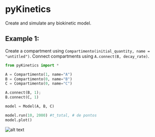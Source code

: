 # pyKinetics

Create and simulate any biokinetic model.


## Example 1:

Create a compartment using `Compartimento(initial_quantity, name = "untitled")`. Connect compartments using `A.connect(B, decay_rate)`.

```python
from pyKinetics import *

A = Compartimento(1, name="A")
B = Compartimento(0, name="B")
C = Compartimento(0, name="C")

A.connect(B, 1);
B.connect(C, 1)

model = Model(A, B, C)

model.run(10, 2000) #t_total, # de pontos
model.plot()
```

![alt text](http://url/to/img.png)
